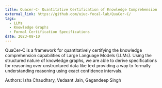 ```yaml
---
title: Quacer-C- Quantitative Certification of Knowledge Comprehension in LLMs
external_link: https://github.com/uiuc-focal-lab/QuaCer-C/
tags:
  - LLMs
  - Knowledge Graphs
  - Formal Certification Specifications
date: 2023-08-10
---
```


QuaCer-C is a framework for quantitatively certifying the knowledge comprehension capabilities of Large Language Models (LLMs). Using the structured nature of knowledge graphs, we are able to derive specifications for reasoning over unstructured data like text providing a way to formally understanding reasoning using exact confidence intervals.

Authors: Isha Chaudhary, Vedaant Jain, Gagandeep Singh
<!--more-->

